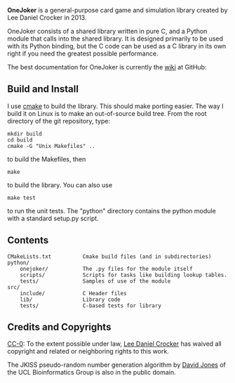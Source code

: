 **OneJoker** is a general-purpose card game and simulation library created by
Lee Daniel Crocker in 2013.

OneJoker consists of a shared library written in pure C, and a Python module
that calls into the shared library. It is designed primarily to be used with
its Python binding, but the C code can be used as a C library in its own right
if you need the greatest possible performance.

The best documentation for OneJoker is currently the [wiki][2] at GitHub:

[2]: https://github.com/lcrocker/OneJoker/wiki

Build and Install
-----------------

I use [cmake][3] to build the library. This should make porting easier. The way
I build it on Linux is to make an out-of-source build tree. From the root
directory of the git repository, type:

    mkdir build
    cd build
    cmake -G "Unix Makefiles" ..

to build the Makefiles, then

    make

to build the library. You can also use

    make test

to run the unit tests. The "python" directory contains the python module with a
standard setup.py script.

[3]: http://www.cmake.org

Contents
--------

    CMakeLists.txt          Cmake build files (and in subdirectories)
    python/
        onejoker/           The .py files for the module itself
        scripts/            Scripts for tasks like building lookup tables.
        tests/              Samples of use of the module
    src/
        include/            C Header files
        lib/                Library code
        tests/              C-based tests for library

Credits and Copyrights
----------------------

[CC-0][4]: To the extent possible under law, [Lee Daniel Crocker][1] has waived
all copyright and related or neighboring rights to this work.

The JKISS pseudo-random number generation algorithm by [David Jones][5] of the
UCL Bioinformatics Group is also in the public domain.

[1]: http://www.etceterology.com
[4]: http://creativecommons.org/publicdomain/zero/1.0/
[5]: www.cs.ucl.ac.uk/staff/d.jones/GoodPracticeRNG.pdf
